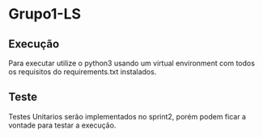 # Grupo1-LS

## Execução
Para executar utilize o python3 usando um virtual environment com todos os requisitos do requirements.txt instalados.
## Teste
Testes Unitarios serão implementados no sprint2, porém podem ficar a vontade para testar a execução.